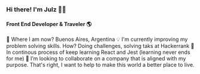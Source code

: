### Hi there! I'm Julz :woman_technologist:

#### Front End Developer & Traveler :earth_americas:


:round_pushpin: Where I am now? Buenos Aires, Argentina
:bulb: I'm currently improving my problem solving skills. How? Doing challenges, solving taks at Hackerrank
:book: In continous process of keep learning React and Jest (learning never ends for me)
:mag_right: I’m looking to collaborate on a company that is aligned with my purpose. That's right, I want to help to make this world a better place to live.



<!--
**julziten/julziten** is a ✨ _special_ ✨ repository because its `README.md` (this file) appears on your GitHub profile.

Here are some ideas to get you started:

- 🔭 I’m currently working on ...
- 🌱 I’m currently learning ...
- 👯 I’m looking to collaborate on ...
- 🤔 I’m looking for help with ...
- 💬 Ask me about ...
- 📫 How to reach me: ...
- 😄 Pronouns: ...
- ⚡ Fun fact: ...
-->
